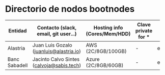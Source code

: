 # Directorio de nodos bootnodes

| Entidad | Contacto (slack, email, git user...) | Hosting info (Cores/Mem/HDD) | Clave private for * | enode |
| ------- | ------------------------------------ | ---------------------------------- | ------------- | ----- |
| Alastria | Juan Luis Gozalo (juanluis@alastria.io) | AWS (2C/8GB/100GB) | - | enode://3905f943ba5446eba164c07ab5f53a84ce17d74ec4d7591f6ec54b9d7608f57cae7cfdf946616385f59cfb5b910161a1f8520cb6f992bcc0d1ab932601205e91@18.203.183.82:21000 |
| Banc Sabadell | Jacinto Calvo Sintes (calvoja@sabis.tech) | Azure (2C/8GB/60GB) | - | enode://aa91afd0125964d10563b89ef9d118b96c38102ec231868b40612630ad539f545c9a7dc2df132ab26292625210e7c0b5568baaa4db3bf9557ca5fdbb62e56988@40.118.26.201:21000 |
